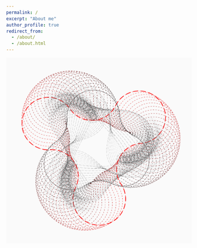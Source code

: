 ```yaml
---
permalink: /
excerpt: "About me"
author_profile: true
redirect_from: 
  - /about/
  - /about.html
---
```

<style>
    .icontext:hover {
        background-color: yellow;
    }  
    .hvrbox .hvrbox-layer_scale {
      border-radius: 50%;
      -moz-transform: scale(0);
      -webkit-transform: scale(0);
      -ms-transform: scale(0);
      transform: scale(0);
    }
    .hvrbox:hover .hvrbox-layer_scale,
    .hvrbox.active .hvrbox-layer_scale {
      border-radius: 0%;
      -moz-transform: scale(1);
      -webkit-transform: scale(1);
      -ms-transform: scale(1);
      transform: scale(1);
    }
</style>


<div class="hvrbox">
	<img src="../images/Icon_coding.png" class="hvrbox-layer_bottom">
	<div class="hvrbox-layer_top hvrbox-layer_scale">
		<div class="hvrbox-text">CODING</div>
	</div>
</div>
